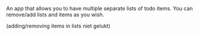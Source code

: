 An app that allows you to have multiple separate lists of todo items. You can remove/add lists and items as you wish.


(adding/removing items in lists niet gelukt)

